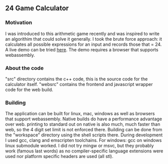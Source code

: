 ## 24 Game Calculator

### Motivation
I was introduced to this arithmetic game recently and was inspired to write an algorithim that could solve it generally. I took the brute force approach: it calculates all possible expressions for an input and records those that = 24. A live demo can be tried <a href="https://jfcameron.github.io/Game-of-24-Calculator/">here</a>. The demo requires a browser that supports webassembly.

### About the code
"src" directory contains the c++ code, this is the source code for the calculator itself.
"websrc" contains the frontend and javascript wrapper code for the web build.

### Building
The application can be built for linux, mac, windows as well as browsers that support webassembly. Native builds do have a performance advantage over web. printing to standard out on native is also much, much faster than web, so the 4 digit set limit is not enforced there. Building can be done from the "workspace" directory using the shell scripts there. During development I used gcc, clang and emscripten toolchains. For windows: gcc on windows linux submodule worked. I did not try mingw or msvc, but they probably work (famous last words) as no compiler-specific language extensions were used nor platform specific headers are used (all stl).

